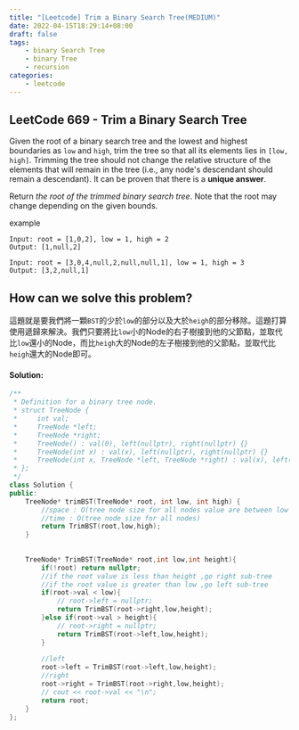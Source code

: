 ```yaml
---
title: "[Leetcode] Trim a Binary Search Tree(MEDIUM)"
date: 2022-04-15T18:29:14+08:00
draft: false
tags:
    - binary Search Tree
    - binary Tree
    - recursion
categories:
    - leetcode
---
```


## LeetCode 669 - Trim a Binary Search Tree

Given the root of a binary search tree and the lowest and highest boundaries as `low` and `high`, trim the tree so that all its elements lies in `[low, high]`. Trimming the tree should not change the relative structure of the elements that will remain in the tree (i.e., any node's descendant should remain a descendant). It can be proven that there is a **unique answer**.

Return *the root of the trimmed binary search tree*. Note that the root may change depending on the given bounds.

 
example
```
Input: root = [1,0,2], low = 1, high = 2
Output: [1,null,2]

Input: root = [3,0,4,null,2,null,null,1], low = 1, high = 3
Output: [3,2,null,1]
```

## How can we solve this problem?
這題就是要我們將一顆`BST`的少於`low`的部分以及大於`heigh`的部分移除。這題打算使用遞歸來解決。我們只要將比`low`小的Node的右子樹接到他的父節點，並取代比`low`還小的Node，而比`heigh`大的Node的左子樹接到他的父節點，並取代比`heigh`還大的Node即可。

<!-- We are going to apply the recursive function. Because the `Input` is a binary search tree and all left child nodes of the `low` node are less than the `low` node. So, the simple solution is that change its parent's left child to its right child node. And the `heigh` bound is similar to `low` bound solution but changes its parent's right child to its left child node. -->

<!-- ## The solving steps:
1. 我們透過遞歸BST,並使用preorder traversal的方式
2. 檢查節點是否比`Low`小，如果是就將它的右子樹(如有)接到父節點的左指標
3. 檢查節點是否比`heigh`大，如果是就將它的左子樹(如有)接到父節點的右指標
4. 最後返回整顆Tree即可 -->
#### Solution:
```c++
/**
 * Definition for a binary tree node.
 * struct TreeNode {
 *     int val;
 *     TreeNode *left;
 *     TreeNode *right;
 *     TreeNode() : val(0), left(nullptr), right(nullptr) {}
 *     TreeNode(int x) : val(x), left(nullptr), right(nullptr) {}
 *     TreeNode(int x, TreeNode *left, TreeNode *right) : val(x), left(left), right(right) {}
 * };
 */
class Solution {
public:
    TreeNode* trimBST(TreeNode* root, int low, int high) {
        //space : O(tree node size for all nodes value are between low and height)
        //time : O(tree node size for all nodes)
        return TrimBST(root,low,high);
    }
    
    
    TreeNode* TrimBST(TreeNode* root,int low,int height){
        if(!root) return nullptr;
        //if the root value is less than height ,go right sub-tree 
        //if the root value is greater than low ,go left sub-tree
        if(root->val < low){
            // root->left = nullptr;
            return TrimBST(root->right,low,height);
        }else if(root->val > height){
            // root->right = nullptr;
            return TrimBST(root->left,low,height);
        }
        
        //left
        root->left = TrimBST(root->left,low,height);
        //right
        root->right = TrimBST(root->right,low,height);
        // cout << root->val << "\n";
        return root;
    }
};
```

